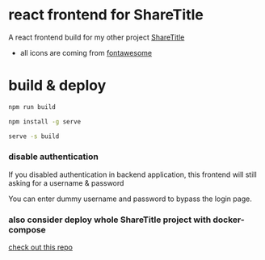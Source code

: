 # react frontend for ShareTitle

A react frontend build for my other project [ShareTitle](https://github.com/Gavin1937/ShareTitle)

* all icons are coming from [fontawesome](https://fontawesome.com/)

# build & deploy

```sh
npm run build

npm install -g serve

serve -s build
```

### disable authentication

If you disabled authentication in backend application, this frontend will still asking for a username & password

You can enter dummy username and password to bypass the login page.

### also consider deploy whole ShareTitle project with docker-compose

[check out this repo](https://github.com/Gavin1937/ShareTitle_docker_compose)

